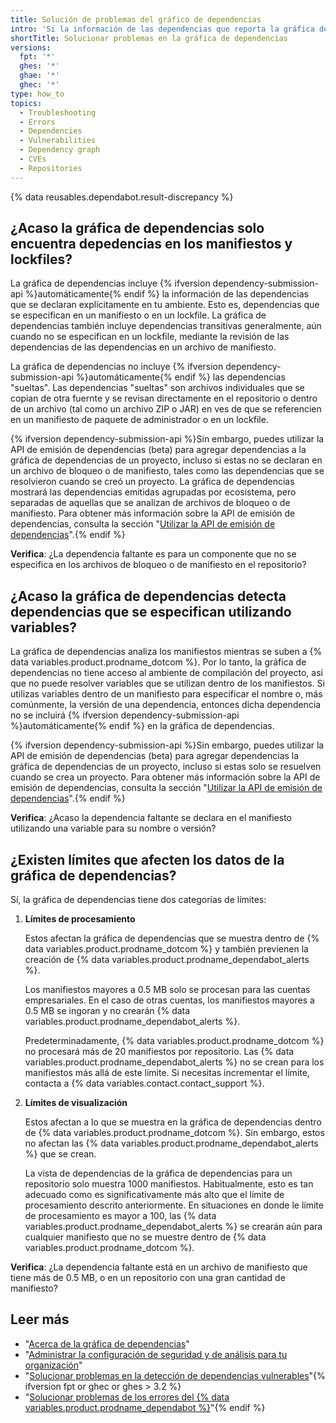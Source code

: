 ```yaml
---
title: Solución de problemas del gráfico de dependencias
intro: 'Si la información de las dependencias que reporta la gráfica de dependencias no es la que esperabas, existen varios puntos a considerar y varias cosas que puedes verificar.'
shortTitle: Solucionar problemas en la gráfica de dependencias
versions:
  fpt: '*'
  ghes: '*'
  ghae: '*'
  ghec: '*'
type: how_to
topics:
  - Troubleshooting
  - Errors
  - Dependencies
  - Vulnerabilities
  - Dependency graph
  - CVEs
  - Repositories
---
```


{% data reusables.dependabot.result-discrepancy %}

## ¿Acaso la gráfica de dependencias solo encuentra depedencias en los manifiestos y lockfiles?

La gráfica de dependencias incluye {% ifversion dependency-submission-api %}automáticamente{% endif %} la información de las dependencias que se declaran explícitamente en tu ambiente. Esto es, dependencias que se especifican en un manifiesto o en un lockfile. La gráfica de dependencias también incluye dependencias transitivas generalmente, aún cuando no se especifican en un lockfile, mediante la revisión de las dependencias de las dependencias en un archivo de manifiesto.

La gráfica de dependencias no incluye {% ifversion dependency-submission-api %}automáticamente{% endif %} las dependencias "sueltas". Las dependencias "sueltas" son archivos individuales que se copian de otra fuernte y se revisan directamente en el repositorio o dentro de un archivo (tal como un archivo ZIP o JAR) en ves de que se referencien en un manifiesto de paquete de administrador o en un lockfile.

{% ifversion dependency-submission-api %}Sin embargo, puedes utilizar la API de emisión de dependencias (beta) para agregar dependencias a la gráfica de dependencias de un proyecto, incluso si estas no se declaran en un archivo de bloqueo o de manifiesto, tales como las dependencias que se resolvieron cuando se creó un proyecto. La gráfica de dependencias mostrará las dependencias emitidas agrupadas por ecosistema, pero separadas de aquellas que se analizan de archivos de bloqueo o de manifiesto. Para obtener más información sobre la API de emisión de dependencias, consulta la sección "[Utilizar la API de emisión de dependencias](/code-security/supply-chain-security/understanding-your-software-supply-chain/using-the-dependency-submission-api)".{% endif %}

**Verifica**: ¿La dependencia faltante es para un componente que no se especifica en los archivos de bloqueo o de manifiesto en el repositorio?

## ¿Acaso la gráfica de dependencias detecta dependencias que se especifican utilizando variables?

La gráfica de dependencias analiza los manifiestos mientras se suben a {% data variables.product.prodname_dotcom %}. Por lo tanto, la gráfica de dependencias no tiene acceso al ambiente de compilación del proyecto, así que no puede resolver variables que se utilizan dentro de los manifiestos. Si utilizas variables dentro de un manifiesto para especificar el nombre o, más comúnmente, la versión de una dependencia, entonces dicha dependencia no se incluirá {% ifversion dependency-submission-api %}automáticamente{% endif %} en la gráfica de dependencias.

{% ifversion dependency-submission-api %}Sin embargo, puedes utilizar la API de emisión de dependencias (beta) para agregar dependencias la gráfica de dependencias de un proyecto, incluso si estas solo se resuelven cuando se crea un proyecto. Para obtener más información sobre la API de emisión de dependencias, consulta la sección "[Utilizar la API de emisión de dependencias](/code-security/supply-chain-security/understanding-your-software-supply-chain/using-the-dependency-submission-api)".{% endif %}

**Verifica**: ¿Acaso la dependencia faltante se declara en el manifiesto utilizando una variable para su nombre o versión?

## ¿Existen límites que afecten los datos de la gráfica de dependencias?

Sí, la gráfica de dependencias tiene dos categorías de límites:

1. **Límites de procesamiento**

    Estos afectan la gráfica de dependencias que se muestra dentro de {% data variables.product.prodname_dotcom %} y también previenen la creación de {% data variables.product.prodname_dependabot_alerts %}.

    Los manifiestos mayores a 0.5 MB solo se procesan para las cuentas empresariales. En el caso de otras cuentas, los manifiestos mayores a 0.5 MB se ingoran y no crearán {% data variables.product.prodname_dependabot_alerts %}.

    Predeterminadamente, {% data variables.product.prodname_dotcom %} no procesará más de 20 manifiestos por repositorio. Las {% data variables.product.prodname_dependabot_alerts %} no se crean para los manifiestos más allá de este límite. Si necesitas incrementar el límite, contacta a {% data variables.contact.contact_support %}.

2. **Límites de visualización**

    Estos afectan a lo que se muestra en la gráfica de dependencias dentro de {% data variables.product.prodname_dotcom %}. Sin embargo, estos no afectan las {% data variables.product.prodname_dependabot_alerts %} que se crean.

    La vista de dependencias de la gráfica de dependencias para un repositorio solo muestra 1000 manifiestos. Habitualmente, esto es tan adecuado como es significativamente más alto que el límite de procesamiento descrito anteriormente. En situaciones en donde le límite de procesamiento es mayor a 100, las {% data variables.product.prodname_dependabot_alerts %} se crearán aún para cualquier manifiesto que no se muestre dentro de {% data variables.product.prodname_dotcom %}.

**Verifica**: ¿La dependencia faltante está en un archivo de manifiesto que tiene más de 0.5 MB, o en un repositorio con una gran cantidad de manifiesto?

## Leer más

- "[Acerca de la gráfica de dependencias](/code-security/supply-chain-security/understanding-your-software-supply-chain/about-the-dependency-graph)"
- "[Administrar la configuración de seguridad y de análisis para tu organización](/github/administering-a-repository/managing-security-and-analysis-settings-for-your-repository)"
- "[Solucionar problemas en la detección de dependencias vulnerables](/code-security/dependabot/working-with-dependabot/troubleshooting-the-detection-of-vulnerable-dependencies)"{% ifversion fpt or ghec or ghes > 3.2 %}
- "[Solucionar problemas de los errores del {% data variables.product.prodname_dependabot %}](/github/managing-security-vulnerabilities/troubleshooting-dependabot-errors)"{% endif %}
